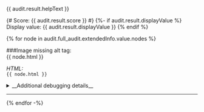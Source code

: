 {{ audit.result.helpText }}

{# Score: {{ audit.result.score }} #}
{%- if audit.result.displayValue %}
Display value: {{ audit.result.displayValue }}
{% endif %}

{% for node in audit.full_audit.extendedInfo.value.nodes %}

###Image missing alt tag:<br>
{{ node.html }}

_HTML:_ <br>
`{{ node.html }}`

<details>
<summary>__Additional debugging details__</summary>

_Selector path:_ <br> `{{ node.target }}`
`{{ node.target }}`

_DOM path:_ <br>
`{{ node.path }}`

_Summary:_ <br>
{{ node.failureSummary }}
</details>
<hr>
{% endfor -%}

